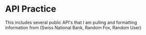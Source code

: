 # API Practice
 This includes several public API's that I am pulling and formatting information from (Swiss National Bank, Random Fox, Random User)
